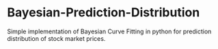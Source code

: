 # Bayesian-Prediction-Distribution

Simple implementation of Bayesian Curve Fitting in python for prediction distribution of stock market prices.
